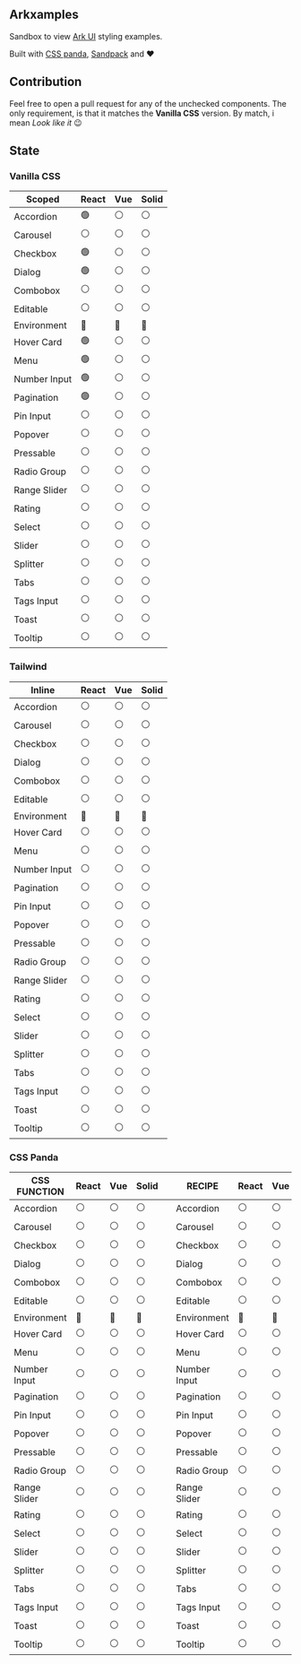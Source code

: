 ## Arkxamples

Sandbox to view [Ark UI](https://github.com/chakra-ui/ark) styling examples.

Built with [CSS panda](), [Sandpack](sandpack.codesandbox.io/) and ❤️

## Contribution

Feel free to open a pull request for any of the unchecked components. The only requirement, is that it matches the **Vanilla CSS** version. By match, i mean _Look like it_ 😉

## State

### Vanilla CSS

| Scoped       | React | Vue | Solid |
| ------------ | ----- | --- | ----- |
| Accordion    | 🟢    | ⚪  | ⚪    |
| Carousel     | ⚪    | ⚪  | ⚪    |
| Checkbox     | 🟢    | ⚪  | ⚪    |
| Dialog       | 🟢    | ⚪  | ⚪    |
| Combobox     | ⚪    | ⚪  | ⚪    |
| Editable     | ⚪    | ⚪  | ⚪    |
| Environment  | 🌚    | 🌚  | 🌚    |
| Hover Card   | 🟢    | ⚪  | ⚪    |
| Menu         | 🟢    | ⚪  | ⚪    |
| Number Input | 🟢    | ⚪  | ⚪    |
| Pagination   | 🟢    | ⚪  | ⚪    |
| Pin Input    | ⚪    | ⚪  | ⚪    |
| Popover      | ⚪    | ⚪  | ⚪    |
| Pressable    | ⚪    | ⚪  | ⚪    |
| Radio Group  | ⚪    | ⚪  | ⚪    |
| Range Slider | ⚪    | ⚪  | ⚪    |
| Rating       | ⚪    | ⚪  | ⚪    |
| Select       | ⚪    | ⚪  | ⚪    |
| Slider       | ⚪    | ⚪  | ⚪    |
| Splitter     | ⚪    | ⚪  | ⚪    |
| Tabs         | ⚪    | ⚪  | ⚪    |
| Tags Input   | ⚪    | ⚪  | ⚪    |
| Toast        | ⚪    | ⚪  | ⚪    |
| Tooltip      | ⚪    | ⚪  | ⚪    |

### Tailwind

| Inline       | React | Vue | Solid |
| ------------ | ----- | --- | ----- |
| Accordion    | ⚪    | ⚪  | ⚪    |
| Carousel     | ⚪    | ⚪  | ⚪    |
| Checkbox     | ⚪    | ⚪  | ⚪    |
| Dialog       | ⚪    | ⚪  | ⚪    |
| Combobox     | ⚪    | ⚪  | ⚪    |
| Editable     | ⚪    | ⚪  | ⚪    |
| Environment  | 🌚    | 🌚  | 🌚    |
| Hover Card   | ⚪    | ⚪  | ⚪    |
| Menu         | ⚪    | ⚪  | ⚪    |
| Number Input | ⚪    | ⚪  | ⚪    |
| Pagination   | ⚪    | ⚪  | ⚪    |
| Pin Input    | ⚪    | ⚪  | ⚪    |
| Popover      | ⚪    | ⚪  | ⚪    |
| Pressable    | ⚪    | ⚪  | ⚪    |
| Radio Group  | ⚪    | ⚪  | ⚪    |
| Range Slider | ⚪    | ⚪  | ⚪    |
| Rating       | ⚪    | ⚪  | ⚪    |
| Select       | ⚪    | ⚪  | ⚪    |
| Slider       | ⚪    | ⚪  | ⚪    |
| Splitter     | ⚪    | ⚪  | ⚪    |
| Tabs         | ⚪    | ⚪  | ⚪    |
| Tags Input   | ⚪    | ⚪  | ⚪    |
| Toast        | ⚪    | ⚪  | ⚪    |
| Tooltip      | ⚪    | ⚪  | ⚪    |

### CSS Panda

| CSS FUNCTION | React | Vue | Solid |     | RECIPE       | React | Vue | Solid |
| ------------ | ----- | --- | ----- | --- | ------------ | ----- | --- | ----- |
| Accordion    | ⚪    | ⚪  | ⚪    |     | Accordion    | ⚪    | ⚪  | ⚪    |
| Carousel     | ⚪    | ⚪  | ⚪    |     | Carousel     | ⚪    | ⚪  | ⚪    |
| Checkbox     | ⚪    | ⚪  | ⚪    |     | Checkbox     | ⚪    | ⚪  | ⚪    |
| Dialog       | ⚪    | ⚪  | ⚪    |     | Dialog       | ⚪    | ⚪  | ⚪    |
| Combobox     | ⚪    | ⚪  | ⚪    |     | Combobox     | ⚪    | ⚪  | ⚪    |
| Editable     | ⚪    | ⚪  | ⚪    |     | Editable     | ⚪    | ⚪  | ⚪    |
| Environment  | 🌚    | 🌚  | 🌚    |     | Environment  | 🌚    | 🌚  | 🌚    |
| Hover Card   | ⚪    | ⚪  | ⚪    |     | Hover Card   | ⚪    | ⚪  | ⚪    |
| Menu         | ⚪    | ⚪  | ⚪    |     | Menu         | ⚪    | ⚪  | ⚪    |
| Number Input | ⚪    | ⚪  | ⚪    |     | Number Input | ⚪    | ⚪  | ⚪    |
| Pagination   | ⚪    | ⚪  | ⚪    |     | Pagination   | ⚪    | ⚪  | ⚪    |
| Pin Input    | ⚪    | ⚪  | ⚪    |     | Pin Input    | ⚪    | ⚪  | ⚪    |
| Popover      | ⚪    | ⚪  | ⚪    |     | Popover      | ⚪    | ⚪  | ⚪    |
| Pressable    | ⚪    | ⚪  | ⚪    |     | Pressable    | ⚪    | ⚪  | ⚪    |
| Radio Group  | ⚪    | ⚪  | ⚪    |     | Radio Group  | ⚪    | ⚪  | ⚪    |
| Range Slider | ⚪    | ⚪  | ⚪    |     | Range Slider | ⚪    | ⚪  | ⚪    |
| Rating       | ⚪    | ⚪  | ⚪    |     | Rating       | ⚪    | ⚪  | ⚪    |
| Select       | ⚪    | ⚪  | ⚪    |     | Select       | ⚪    | ⚪  | ⚪    |
| Slider       | ⚪    | ⚪  | ⚪    |     | Slider       | ⚪    | ⚪  | ⚪    |
| Splitter     | ⚪    | ⚪  | ⚪    |     | Splitter     | ⚪    | ⚪  | ⚪    |
| Tabs         | ⚪    | ⚪  | ⚪    |     | Tabs         | ⚪    | ⚪  | ⚪    |
| Tags Input   | ⚪    | ⚪  | ⚪    |     | Tags Input   | ⚪    | ⚪  | ⚪    |
| Toast        | ⚪    | ⚪  | ⚪    |     | Toast        | ⚪    | ⚪  | ⚪    |
| Tooltip      | ⚪    | ⚪  | ⚪    |     | Tooltip      | ⚪    | ⚪  | ⚪    |

